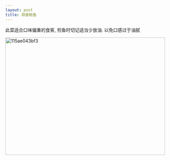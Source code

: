 ```yaml
---
layout: post
title: 蒜香鲶鱼
---
```


此菜适合口味偏重的食客, 煎鱼时切记适当少放油. 以免口感过于油腻

<a href="http://www.flickr.com/photos/raecoo/4085909340/" title="Flickr 上 Raecoo 的 115ae043bf3"><img src="http://farm3.static.flickr.com/2679/4085909340_2284b5d12f_o.jpg" width="500" height="369" alt="115ae043bf3" /></a>
